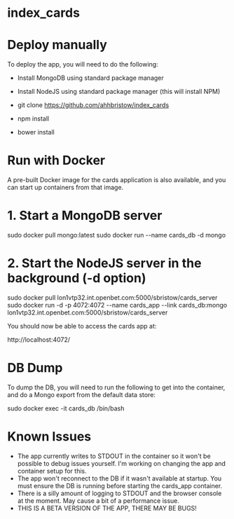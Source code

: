 # index_cards


# Deploy manually

To deploy the app, you will need to do the following:


- Install MongoDB using standard package manager
- Install NodeJS using standard package manager (this will install NPM)


- git clone https://github.com/ahhbristow/index_cards
- npm install
- bower install


# Run with Docker

A pre-built Docker image for the cards application is also available, and you can start up containers from that image.


# 1.  Start a MongoDB server
sudo docker pull mongo:latest
sudo docker run --name cards_db -d mongo


# 2.  Start the NodeJS server in the background (-d option)
sudo docker pull lon1vtp32.int.openbet.com:5000/sbristow/cards_server
sudo docker run -d -p 4072:4072 --name cards_app --link cards_db:mongo lon1vtp32.int.openbet.com:5000/sbristow/cards_server

You should now be able to access the cards app at:

http://localhost:4072/


# DB Dump
To dump the DB, you will need to run the following to get into the container, and do a Mongo export from the default data store:

sudo docker exec -it cards_db /bin/bash


# Known Issues
 
- The app currently writes to STDOUT in the container so it won't be possible to debug issues yourself. I'm working on changing the app and container setup for this.
- The app won't reconnect to the DB if it wasn't available at startup.  You must ensure the DB is running before starting the cards_app container.
- There is a silly amount of logging to STDOUT and the browser console at the moment.  May cause a bit of a performance issue.
- THIS IS A BETA VERSION OF THE APP, THERE MAY BE BUGS!
